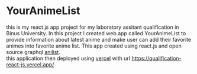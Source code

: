 # YourAnimeList

this is my react.js app project for my laboratory assitant qualification in Binus University. In this project I created web app called YourAnimeList to provide information about latest anime and make user can add their favorite animes into favorite anime list. This app created using react.js and open source graphql [anilist](https://anilist.co/graphiql).\
this application then deployed using [vercel](vercel.com) with url https://qualification-react-js.vercel.app/
